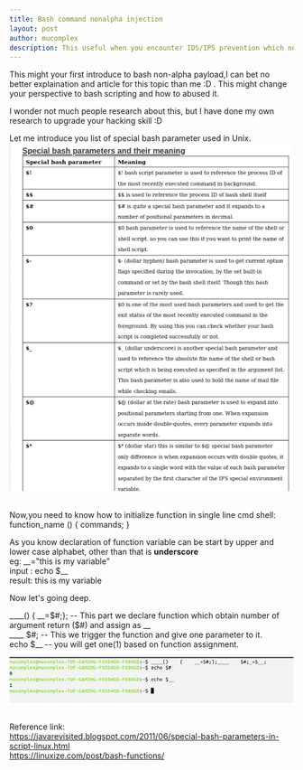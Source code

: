 ```yaml
---
title: Bash command nonalpha injection
layout: post
author: mucomplex
description: This useful when you encounter IDS/IPS prevention which need to bypass command execution.
---
```


This might your first introduce to bash non-alpha payload,I can bet no better explaination and article for this topic than me :D . This might change your perspective to bash scripting and how to abused it.<br>

I wonder not much people research about this, but I have done my own research to upgrade your hacking skill :D <br>

Let me introduce you list of special bash parameter used in Unix.
![Image 1](/images/Bash_Non-Alpha/Selection_0001.png)<br><br>

Now,you need to know how to initialize function in single line cmd shell: <br>
function\_name () { commands; } <br>

As you know declaration of function variable can be start by upper and lower case alphabet, other than that is <b>underscore</b> <br>
eg: \_\_="this is my variable"<br>
input : echo $\_\_ <br>
result: this is my variable <br>

Now let's going deep.<br>

\_\_\_\_()    {    \_\_=$#;}; -- This part we declare function which obtain number of argument return ($#) and assign as \_\_ <br>
\_\_\_\_    $#;		-- This we trigger the function and give one parameter to it. <br>
echo $\_\_ 		-- you will get one(1) based on function assignment. <br>

![Image 1](/images/Bash_Non-Alpha/Selection_001.png)<br><br>






Reference link: <br>
https://javarevisited.blogspot.com/2011/06/special-bash-parameters-in-script-linux.html <br>
https://linuxize.com/post/bash-functions/ <br>



